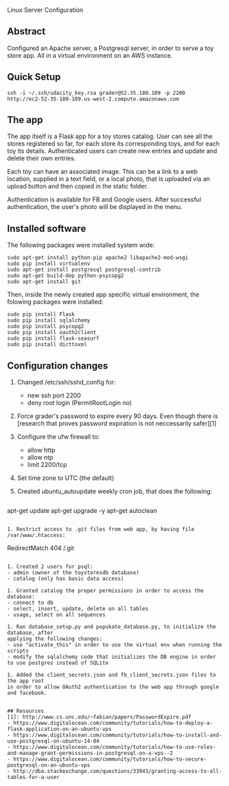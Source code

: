 Linux Server Configuration

## Abstract
Configured an Apache server, a Postgresql server, in order to serve a toy store app.
All in a virtual environment on an AWS instance.

## Quick Setup
```
ssh -i ~/.ssh/udacity_key.rsa grader@52.35.180.109 -p 2200
http://ec2-52-35-180-109.us-west-2.compute.amazonaws.com
```

## The app
The app itself is a Flask app for a toy stores catalog.
User can see all the stores registered so far, for each store its corresponding 
toys, and for each toy its details. Authenticated users can create new entries 
and update and delete their own entries. 

Each toy can have an associated image. This can be a link to a web location,
supplied in a text field, or a local photo, that is uploaded via an upload 
button and then copied in the static folder.

Authentication is available for FB and Google users. After successful 
authentication, the user's photo will be displayed in the menu.


## Installed software
The following packages were installed system wide:
```
sudo apt-get install python-pip apache2 libapache2-mod-wsgi
sudo pip install virtualenv
sudo apt-get install postgresql postgresql-contrib
sudo apt-get build-dep python-psycopg2
sudo apt-get install git
```

Then, inside the newly created app specific virtual environment, 
the folowing packages were installed:
```
sudo pip install Flask
sudo pip install sqlalchemy
sudo pip install psycopg2
sudo pip install oauth2client
sudo pip install flask-seasurf
sudo pip install dicttoxml
```

## Configuration changes
1. Changed /etc/ssh/sshd_config for:
   - new ssh port 2200
   - deny root login (PermitRootLogin no)

1. Force grader's password to expire every 90 days. Even though there
is [research that proves password expiration is not neccessarily safer][1]

1. Configure the ufw firewall to:
   - allow http
   - allow ntp
   - limit 2200/tcp

1. Set time zone to UTC (the default)

1. Created ubuntu_autoupdate weekly cron job, that does the following:
   ```
apt-get update 
apt-get upgrade -y 
apt-get autoclean
   ```

1. Restrict access to .git files from web app, by having file /var/www/.htaccess:
   ```
RedirectMatch 404 /\.git
   ```

1. Created 2 users for psql: 
   - admin (owner of the toystoresdb database)
   - catalog (only has basic data access)

1. Granted catalog the proper permissions in order to access the database:
   - connect to db
   - select, insert, update, delete on all tables
   - usage, select on all sequences

1. Ran database_setup.py and popukate_database.py, to initialize the database, after
applying the following changes:
   - use "activate_this" in order to use the virtual env when running the scripts
   - modify the sqlalchemy code that initializes the DB engine in order to use postgres instead of SQLite

1. Added the client_secrets.json and fb_client_secrets.json files to the app root
in order to allow OAuth2 authentication to the web app through google and facebook.


## Resources
[1]: http://www.cs.unc.edu/~fabian/papers/PasswordExpire.pdf
- https://www.digitalocean.com/community/tutorials/how-to-deploy-a-flask-application-on-an-ubuntu-vps
- https://www.digitalocean.com/community/tutorials/how-to-install-and-use-postgresql-on-ubuntu-14-04
- https://www.digitalocean.com/community/tutorials/how-to-use-roles-and-manage-grant-permissions-in-postgresql-on-a-vps--2
- https://www.digitalocean.com/community/tutorials/how-to-secure-postgresql-on-an-ubuntu-vps
- http://dba.stackexchange.com/questions/33943/granting-access-to-all-tables-for-a-user

